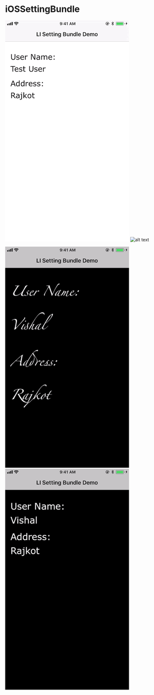 # iOSSettingBundle

![alt text](TheamChange.gif)   ![alt text](TextChange.gif)

![alt text](NextPage.gif)    ![alt text](FontStyleChange.gif)
